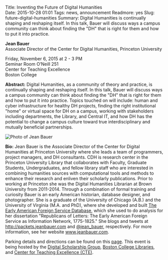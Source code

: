 Title: Inventing the Future of Digital Humanities  
Date: 2015-10-28 01:01 
Tags: news, announcement 
Readmore: yes
Slug: future-digital-humanities
Summary: Digital Humanities is continually shaping and reshaping itself. In this talk, Bauer will discuss ways a campus community can think about finding the "DH" that is right for them and how to put it into practice.


<p><strong>Jean Bauer</strong> <br />
Associate Director of the Center for Digital Humanities, Princeton University</p>
 
<p>Friday, November 6, 2015 at 2 - 3 PM <br />
Seminar Room O’Neill 251 <br />
Center for Teaching Excellence <br />
Boston College</p>

<p><strong>Abstract:</strong> Digital Humanities, as a community of theory and practice, is continually shaping and reshaping itself. In this talk, Bauer will discuss ways a campus community can think about finding the "DH" that is right for them and how to put it into practice. Topics touched on will include: human and cyber infrastructure for healthy DH projects, finding the right institutional "home" or virtual space for DH on a campus, working with stakeholders including departments, the Library, and Central IT, and how DH has the potential to change a campus culture toward true interdisciplinary and mutually beneficial partnerships. </p>

<img src="http://library.bc.edu/theme/img/news/2015-10/bauer.png" alt="Photo of Jean Bauer" class="float_right">
<p><strong>Bio:</strong> Jean Bauer is the Associate Director of the Center for Digital Humanities at Princeton University where she leads a team of programmers, project managers, and DH consultants. CDH is research center in the Princeton University Library that collaborates with Faculty, Graduate Students, Undergraduates, and fellow library staff who are interested in combining humanities sources with computational tools and methods to enhance their research and enliven their scholarly publications. Prior to working at Princeton she was the Digital Humanities Librarian at Brown University from 2011-2014. Through a combination of formal training and curiosity Bauer is an early American historian, database designer, and photographer. She is a graduate of the University of Chicago (A.B.) and the University of Virginia (M.A. and PhD), where she developed and built <a href="http://www.eafsd.org/" target="_blank" rel="noopener">The Early American Foreign Service Database</a>, which she used to do analysis for her dissertation "Republicans of Letters: The Early American Foreign Service as Information Network, 1775-1825." She blogs and tweets at <a href="http://packets.jeanbauer.com/" target="_blank" rel="noopener">http://packets.jeanbauer.com</a> and <a href="https://twitter.com/jean_bauer" target="_blank" rel="noopener">@jean_bauer</a>, respectively. For more information, see her website <a href="http://www.jeanbauer.com/" target="_blank" rel="noopener">www.jeanbauer.com</a>.
</p>

<p>Parking details and directions can be found on this <a href="https://www.bc.edu/a-z/maps/s-approach.html" title="BC Directions and Parking">page</a>. This event is being hosted by the <a href="http://library.bc.edu/digschol/">Digital Scholarship Group</a>, <a href="http://library.bc.edu/">Boston College Libraries</a>, and <a href="http://www.bc.edu/offices/cte.html">Center for Teaching Excellence (CTE)</a>.

</p>